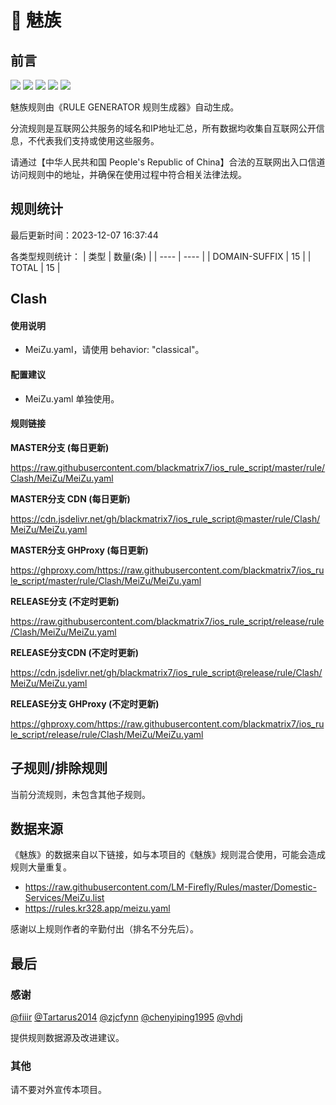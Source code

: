 # 🧸 魅族

## 前言

![](https://shields.io/badge/-移除重复规则-ff69b4) ![](https://shields.io/badge/-DOMAIN与DOMAIN--SUFFIX合并-green) ![](https://shields.io/badge/-DOMAIN--SUFFIX间合并-critical) ![](https://shields.io/badge/-DOMAIN--SUFFIX与DOMAIN--KEYWORD合并-blue) ![](https://shields.io/badge/-IP--CIDR(6)合并-blueviolet) 

魅族规则由《RULE GENERATOR 规则生成器》自动生成。

分流规则是互联网公共服务的域名和IP地址汇总，所有数据均收集自互联网公开信息，不代表我们支持或使用这些服务。

请通过【中华人民共和国 People's Republic of China】合法的互联网出入口信道访问规则中的地址，并确保在使用过程中符合相关法律法规。

## 规则统计

最后更新时间：2023-12-07 16:37:44

各类型规则统计：
| 类型 | 数量(条)  | 
| ---- | ----  |
| DOMAIN-SUFFIX | 15  | 
| TOTAL | 15  | 


## Clash 

#### 使用说明
- MeiZu.yaml，请使用 behavior: "classical"。

#### 配置建议
- MeiZu.yaml 单独使用。

#### 规则链接
**MASTER分支 (每日更新)**

https://raw.githubusercontent.com/blackmatrix7/ios_rule_script/master/rule/Clash/MeiZu/MeiZu.yaml

**MASTER分支 CDN (每日更新)**

https://cdn.jsdelivr.net/gh/blackmatrix7/ios_rule_script@master/rule/Clash/MeiZu/MeiZu.yaml

**MASTER分支 GHProxy (每日更新)**

https://ghproxy.com/https://raw.githubusercontent.com/blackmatrix7/ios_rule_script/master/rule/Clash/MeiZu/MeiZu.yaml

**RELEASE分支 (不定时更新)**

https://raw.githubusercontent.com/blackmatrix7/ios_rule_script/release/rule/Clash/MeiZu/MeiZu.yaml

**RELEASE分支CDN (不定时更新)**

https://cdn.jsdelivr.net/gh/blackmatrix7/ios_rule_script@release/rule/Clash/MeiZu/MeiZu.yaml

**RELEASE分支 GHProxy (不定时更新)**

https://ghproxy.com/https://raw.githubusercontent.com/blackmatrix7/ios_rule_script/release/rule/Clash/MeiZu/MeiZu.yaml

## 子规则/排除规则


当前分流规则，未包含其他子规则。

## 数据来源

《魅族》的数据来自以下链接，如与本项目的《魅族》规则混合使用，可能会造成规则大量重复。

- https://raw.githubusercontent.com/LM-Firefly/Rules/master/Domestic-Services/MeiZu.list
- https://rules.kr328.app/meizu.yaml


感谢以上规则作者的辛勤付出（排名不分先后）。

## 最后

### 感谢

[@fiiir](https://github.com/fiiir) [@Tartarus2014](https://github.com/Tartarus2014) [@zjcfynn](https://github.com/zjcfynn) [@chenyiping1995](https://github.com/chenyiping1995) [@vhdj](https://github.com/vhdj)

提供规则数据源及改进建议。

### 其他

请不要对外宣传本项目。